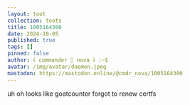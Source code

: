 ```yaml
---
layout: toot
collection: toots
title: 1005164300
date: 2024-10-05
published: true
tags: []
pinned: false
author: ⸸ commander ░ nova ⸸ :~$
avatar: /img/avatar/daemon.jpeg
mastodon: https://mastodon.online/@cmdr_nova/1005164300
---
```


uh oh looks like goatcounter forgot to renew certfs
